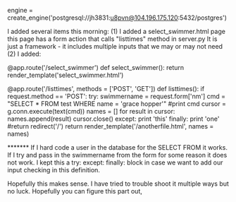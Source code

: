 engine = create_engine('postgresql://jh3831:u8pvn@104.196.175.120:5432/postgres')


I added several items this morning:
(1) I added a select_swimmer.html page
    this page has a form action that calls "listtimes" method in server.py
    It is just a framework - it includes multiple inputs that we may or may not need
(2) I added:

@app.route('/select_swimmer')
def select_swimmer():
   return render_template('select_swimmer.html') 

@app.route('/listtimes', methods = ['POST', 'GET'])
def listtimes():
  if request.method == 'POST':
    try:
        swimmername = request.form['nm']
        cmd = "SELECT * FROM test WHERE name = 'grace hopper'"
        #print cmd
        cursor = g.conn.execute(text(cmd))
        names = []
        for result in cursor:
          names.append(result)
        cursor.close()
    except:
      print 'this'
    finally:
      print 'one'
  #return redirect('/')
  return render_template('/anotherfile.html', names = names)

******* If I hard code a user in the database for the SELECT FROM it works.  If I try and pass in the swimmername from the form for some reason it does not work.  I kept this a try: except: finally: block in case we want to add our input checking in this definition.

Hopefully this makes sense.  I have tried to trouble shoot it multiple ways but no luck.  Hopefully you can figure this part out,
